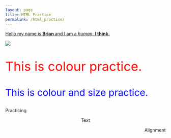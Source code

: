 ```yaml
---
layout: page
title: HTML Practice
permalink: /html_practice/
---
```

<html>
<p style="text-decoration: underline">Hello my name is <strong>Brian </strong>and I am a <em>human</em>.
<strong>I think.</strong></p>

<a href="http://cactus-code.tk/">
  <img src="https://static.esea.net/global/images/users/1029564.1472750402.png" />
  </a>
  <p style="color:red; font-size:40px">This is colour practice.</p>
  <p style="color:blue; font-size:30px">This is colour and size practice.</p>
  
  <p style="text-align: left">Practicing</p>
  <p style="text-align: center">Text</p>
  <p style="text-align: right">Alignment</p>
  </html>
